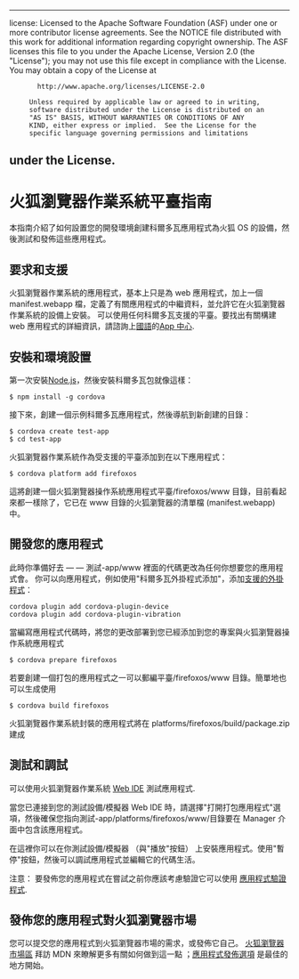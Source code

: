 * * *

license: Licensed to the Apache Software Foundation (ASF) under one or more contributor license agreements. See the NOTICE file distributed with this work for additional information regarding copyright ownership. The ASF licenses this file to you under the Apache License, Version 2.0 (the "License"); you may not use this file except in compliance with the License. You may obtain a copy of the License at

           http://www.apache.org/licenses/LICENSE-2.0
    
         Unless required by applicable law or agreed to in writing,
         software distributed under the License is distributed on an
         "AS IS" BASIS, WITHOUT WARRANTIES OR CONDITIONS OF ANY
         KIND, either express or implied.  See the License for the
         specific language governing permissions and limitations
    

## under the License.

# 火狐瀏覽器作業系統平臺指南

本指南介紹了如何設置您的開發環境創建科爾多瓦應用程式為火狐 OS 的設備，然後測試和發佈這些應用程式。

## 要求和支援

火狐瀏覽器作業系統的應用程式，基本上只是為 web 應用程式，加上一個 manifest.webapp 檔，定義了有關應用程式的中繼資料，並允許它在火狐瀏覽器作業系統的設備上安裝。 可以使用任何科爾多瓦支援的平臺。要找出有關構建 web 應用程式的詳細資訊，請諮詢上[國語][1]的[App 中心][2].

 [1]: https://developer.mozilla.org/en-US/
 [2]: https://developer.mozilla.org/en-US/Apps

## 安裝和環境設置

第一次安裝[Node.js][3]，然後安裝科爾多瓦包就像這樣：

 [3]: http://nodejs.org/

    $ npm install -g cordova
    

接下來，創建一個示例科爾多瓦應用程式，然後導航到新創建的目錄：

    $ cordova create test-app
    $ cd test-app
    

火狐瀏覽器作業系統作為受支援的平臺添加到在以下應用程式：

    $ cordova platform add firefoxos
    

這將創建一個火狐瀏覽器操作系統應用程式平臺/firefoxos/www 目錄，目前看起來都一樣除了，它已在 www 目錄的火狐瀏覽器的清單檔 (manifest.webapp) 中。

## 開發您的應用程式

此時你準備好去 — — 測試-app/www 裡面的代碼更改為任何你想要您的應用程式會。 你可以向應用程式，例如使用"科爾多瓦外掛程式添加"，添加[支援的外掛程式]()：

    cordova plugin add cordova-plugin-device
    cordova plugin add cordova-plugin-vibration
    

當編寫應用程式代碼時，將您的更改部署到您已經添加到您的專案與火狐瀏覽器操作系統應用程式

    $ cordova prepare firefoxos
    

若要創建一個打包的應用程式之一可以郵編平臺/firefoxos/www 目錄。簡單地也可以生成使用

    $ cordova build firefoxos
    

火狐瀏覽器作業系統封裝的應用程式將在 platforms/firefoxos/build/package.zip 建成

## 測試和調試

可以使用火狐瀏覽器作業系統 [Web IDE][4] 測試應用程式.

 [4]: https://developer.mozilla.org/en-US/docs/Tools/WebIDE

當您已連接到您的測試設備/模擬器 Web IDE 時，請選擇"打開打包應用程式"選項，然後確保您指向測試-app/platforms/firefoxos/www/目錄要在 Manager 介面中包含該應用程式。

在這裡你可以在你測試設備/模擬器 （與"播放"按鈕） 上安裝應用程式。使用"暫停"按鈕，然後可以調試應用程式並編輯它的代碼生活。

注意： 要發佈您的應用程式在嘗試之前你應該考慮驗證它可以使用 [應用程式驗證程式][5].

 [5]: https://marketplace.firefox.com/developers/validator

## 發佈您的應用程式對火狐瀏覽器市場

您可以提交您的應用程式到火狐瀏覽器市場的需求，或發佈它自己。 [火狐瀏覽器市場區][6] 拜訪 MDN 來瞭解更多有關如何做到這一點 ；[應用程式發佈選項][7] 是最佳的地方開始。

 [6]: https://developer.mozilla.org/en-US/Marketplace
 [7]: https://developer.mozilla.org/en-US/Marketplace/Publishing/Publish_options